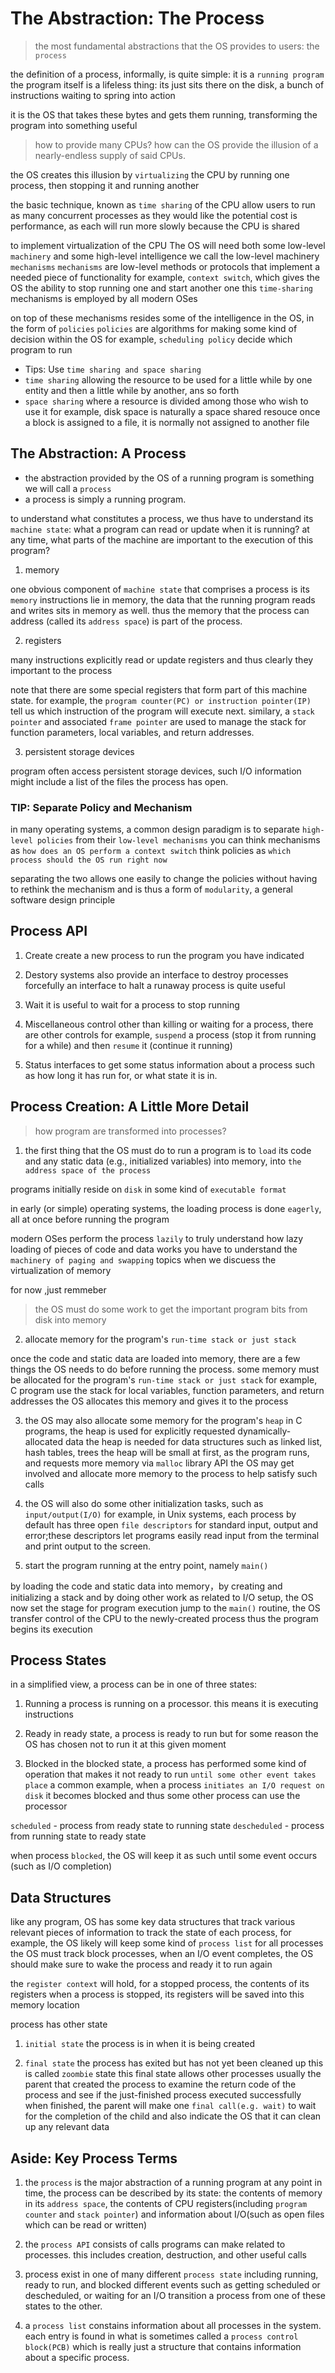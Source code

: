 # The Abstraction: The Process

> the most fundamental abstractions that the OS provides to users: the `process`

the definition of a process, informally, is quite simple: it is a `running program`
the program itself is a lifeless thing: its just sits there on the disk, a bunch of instructions
waiting to spring into action

it is the OS that takes these bytes and gets them running, transforming the program into something useful

> how to provide many CPUs?
> how can the OS provide the illusion of a nearly-endless supply of said CPUs.

the OS creates this illusion by `virtualizing` the CPU
by running one process, then stopping it and running another

the basic technique, known as `time sharing` of the CPU
allow users to run as many concurrent processes as they would like
the potential cost is performance, as each will run more slowly because the CPU is shared

to implement virtualization of the CPU
The OS will need both some low-level `machinery` and some high-level intelligence
we call the low-level machinery `mechanisms`
`mechanisms` are low-level methods or protocols that implement a needed piece of functionality
for example, `context switch`, which gives the OS the ability to stop running one and start another one
this `time-sharing` mechanisms is employed by all modern OSes

on top of these mechanisms resides some of the intelligence in the OS, in the form of `policies`
`policies` are algorithms for making some kind of decision within the OS
for example, `scheduling policy` decide which program to run

- Tips: Use `time sharing and space sharing`
- `time sharing` allowing the resource to be used for a little while by one entity
  and then a little while by another, ans so forth
- `space sharing` where a resource is divided among those who wish to use it
  for example, disk space is naturally a space shared resouce
  once a block is assigned to a file, it is normally not assigned to another file

## The Abstraction: A Process

- the abstraction provided by the OS of a running program is something we will call a `process`
- a process is simply a running program.

to understand what constitutes a process, we thus have to understand its `machine state`:
what a program can read or update when it is running?
at any time, what parts of the machine are important to the execution of this program?

1. memory

one obvious component of `machine state` that comprises a process is its `memory`
instructions lie in memory, the data that the running program reads and writes sits in memory as well.
thus the memory that the process can address (called its `address space`) is part of the process.

2. registers

many instructions explicitly read or update registers and thus clearly they important to the process

note that there are some special registers that form part of this machine state.
for example, the `program counter(PC) or instruction pointer(IP)` tell us which instruction of the program will execute next.
similary, a `stack pointer` and associated `frame pointer` are used to manage the stack for function parameters, local variables, and return addresses.

3. persistent storage devices

program often access persistent storage devices, such I/O information might include a list of the files the process has open.

### TIP: Separate Policy and Mechanism

in many operating systems, a common design paradigm is to separate `high-level policies` from their `low-level mechanisms`
you can think mechanisms as `how does an OS perform a context switch`
think policies as `which process should the OS run right now`

separating the two allows one easily to change the policies without having to rethink the mechanism
and is thus a form of `modularity`, a general software design principle

## Process API

1. Create
   create a new process to run the program you have indicated

2. Destory
   systems also provide an interface to destroy processes forcefully
   an interface to halt a runaway process is quite useful

3. Wait
   it is useful to wait for a process to stop running

4. Miscellaneous control
   other than killing or waiting for a process, there are other controls
   for example, `suspend` a process (stop it from running for a while)
   and then `resume` it (continue it running)

5. Status
   interfaces to get some status information about a process
   such as how long it has run for, or what state it is in.

## Process Creation: A Little More Detail

> how program are transformed into processes?

1. the first thing that the OS must do to run a program is to `load` its code and any static data (e.g., initialized variables) into memory, into `the address space of the process`

programs initially reside on `disk` in some kind of `executable format`

in early (or simple) operating systems, the loading process is done `eagerly`, all at once before running the program

modern OSes perform the process `lazily`
to truly understand how lazy loading of pieces of code and data works
you have to understand the `machinery of paging and swapping` topics when we discuess the virtualization of memory

for now ,just remmeber

> the OS must do some work to get the important program bits from disk into memory

2. allocate memory for the program's `run-time stack or just stack`

once the code and static data are loaded into memory, there are a few things the OS needs to do before running the process.
some memory must be allocated for the program's `run-time stack or just stack`
for example, C program use the stack for local variables, function parameters, and return addresses
the OS allocates this memory and gives it to the process

3. the OS may also allocate some memory for the program's `heap`
in C programs, the heap is used for explicitly requested dynamically-allocated data
the heap is needed for data structures such as linked list, hash tables, trees
the heap will be small at first, as the program runs, and requests more memory via `malloc` library API
the OS may get involved and allocate more memory to the process to help satisfy such calls

4. the OS will also do some other initialization tasks, such as `input/output(I/O)`
for example, in Unix systems, each process by default has three open `file descriptors`
for standard input, output and error;these descriptors let programs easily read input from the terminal
and print output to the screen.


5. start the program running at the entry point, namely `main()`

by loading the code and static data into memory，by creating and initializing a stack
and by doing other work as related to I/O setup, the OS now set the stage for program execution
jump to the `main()` routine, the OS transfer control of the CPU to the newly-created process
thus the program begins its execution

## Process States

in a simplified view, a process can be in one of three states:

1. Running
   a process is running on a processor. this means it is executing instructions

2. Ready
   in ready state, a process is ready to run but for some reason the OS has chosen not to run it at this given moment

3. Blocked
   in the blocked state, a process has performed some kind of operation that makes it not ready to run
   `until some other event takes place`
   a common example, when a process `initiates an I/O request on disk`
   it becomes blocked and thus some other process can use the processor

`scheduled` - process from ready state to running state
`descheduled` - process from running state to ready state

when process `blocked`, the OS will keep it as such until some event occurs (such as I/O completion)

## Data Structures

like any program,  OS has some key data structures that track various relevant pieces of information
to track the state of each process, for example, the OS likely will keep some kind of `process list` for all processes
the OS must track block processes, when an I/O event completes, the OS should make sure to wake the process and ready it to run again

the `register context` will hold, for a stopped process, the contents of its registers
when a process is stopped, its registers will be saved into this memory location

process has other state

1. `initial state`
   the process is in when it is being created

2. `final state`
   the process has exited but has not yet been cleaned up
   this is called `zoombie` state
   this final state allows other processes usually the parent that created the process
   to examine the return code of the process and see if the just-finished process executed successfully
   when finished, the parent will make one `final call(e.g. wait)` to wait for the completion of the child
   and also indicate the OS that it can clean up any relevant data


## Aside: Key Process Terms

1. the `process` is the major abstraction of a running program
   at any point in time, the process can be described by its state:
   the contents of memory in its `address space`,
   the contents of CPU registers(including `program counter` and `stack pointer`)
   and information about I/O(such as open files which can be read or written)

2. the `process API` consists of calls programs can make related to processes.
   this includes creation, destruction, and other useful calls

3. process exist in one of many different `process state`
   including running, ready to run, and blocked
   different events such as getting scheduled or descheduled, or waiting for an I/O
   transition a process from one of these states to the other.

4. a `process list` constains information about all processes in the system.
   each entry is found in what is sometimes called a `process control block(PCB)`
   which is really just a structure that contains information about a specific process.
